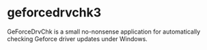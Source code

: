 # geforcedrvchk3
GeForceDrvChk is a small no-nonsense application for automatically checking Geforce driver updates under Windows.
